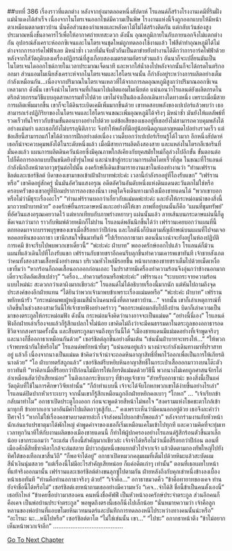 ##บทที่ 386 เรื่องราวที่แตกต่าง
หลังจากยุ่งมาตลอดหนึ่งสัปดาห์ โรแลนด์ก็สร้างโรงงานเคมีที่ริมฝั่งแม่น้ำแดงได้สำเร็จ เนื่องจากไนโตรเจนออกไซด์มีความเป็นพิษ โรงงานแห่งนี้จึงถูกออกแบบให้มีหน้าตาเหมือนตลาดชาวบ้าน นั่นคือส่วนของกำแพงและหลังคาไม้ไม่ได้สร้างติดกัน แต่กลับเว้นช่องสูงประมาณหนึ่งชั้นอาคารไว้เพื่อให้อากาศถ่ายเทสะดวก ดังนั้น อุณหภูมิภายในกับภายนอกจึงไม่แตกต่างกัน
อุปกรณ์สังเคราะห์ออกซิเจนและไนโตรเจนชุดใหม่ถูกทดลองใช้งานแล้ว ไฟสีดำทำอุณหภูมิได้ไม่ต่างจากการอาร์คไฟฟ้าเลย มิหนำซ้ำ เวลาที่มันจับตัวกันเป็นตาข่ายยังทำงานได้ดีกว่าการอาร์คไฟฟ้าด้วย หลังจากใส่วัตถุดิบลงเครื่องปฏิกรณ์ที่สูงเกือบสองเมตรตามอัตราส่วนแล้ว อันนาก็จะเปลี่ยนมันเป็นไนโตรเจนไดออกไซด์ภายในเวลาประมาณเจ็ดนาที และหากใส่น้ำลงไปหลังจากนั้นก็จะได้กรดไนตริกออกมา
ส่วนแอมโมเนียสังเคราะห์จากไนโตรเจนและไฮโดรเจนนั้น ก็กำลังอยู่ระหว่างการผลิตอย่างเต็มกำลังเหมือนกัน...เนื่องจากปริมาณไนโตรเจนเหลวที่ได้จากการลดอุณหภูมิสูงกว่าปริมาณออกซิเจนเหลวมาก ดังนั้น เขาจึงนำไนโตรเจนที่เกินมาไปผลิตแอมโมเนียต่อ แน่นอนว่าโรแลนด์ยังผลิตกรดไนตริกด้วยกรรมวิธีแบบอุตสาหกรรมทั่วไปด้วย เขาไม่จำเป็นต้องเลือกเดินทางใดทางหนึ่ง เพราะเมื่อมีสายการผลิตเพิ่มมากขึ้น เขาก็จะได้ดินระเบิดเคมีเพิ่มมากขึ้นด้วย
เขาทดสอบพลังของเปเปอร์แล้วพบว่า เธอสามารถเร่งปฏิกิริยาของไนโตรเจนและไฮโดรเจนขณะเพิ่มอุณหภูมิได้จริงๆ มิหนำซ้ำ มันยังให้ผลลัพธ์ที่รวดเร็วทันใจราวกับข้ามขั้นตอนบางอย่างไปด้วย แต่ข้อเสียของเธออยู่ที่เธอยังไม่สามารถควบคุมพลังได้อย่างแม่นยำ และเธอก็ยังไม่บรรลุนิติภาวะ จึงทำให้พลังที่มีอยู่น้อยนิดถูกผลาญหมดไปอย่างรวดเร็ว
แต่ข้อเสียนี้สามารถแก้ไขได้ด้วยการฝึกอย่างต่อเนื่อง เวนดี้บอกว่าเปเปอร์เรียนรู้ได้ไวมาก อีกหนึ่งสัปดาห์ เธอก็น่าจะควบคุมพลังได้ในระดับหนึ่งแล้ว
เมื่อมีสายการผลิตถึงสองสาย และแหล่งไนโตรกลีเซอรินที่มั่นคงแล้ว แผนการผลิตดินควันน้อยซึ่งมีคุณภาพใกล้เคียงกับยุคสมัยใหม่ก็ลุล่วงไปอีกขั้น ขั้นตอนต่อไปก็คือการออกแบบปืนชนิดยิงซ้ำรุ่นใหม่ และนำเข้าสู่กระบวนการผลิตโดยเร็วที่สุด
ในขณะที่โรแลนด์กำลังนึกถึงหน้าตาอาวุธรุ่นต่อไปนั้น องครักษ์ก็เดินเข้ามารายงานเขาในห้องทำงานว่า “ท่านเฟร์ราน ชิลต์และเซอร์ชิลต์ บิดาของเขามาขอเข้าเฝ้าฝ่าบาทพ่ะย่ะค่ะ เวลานี้กำลังรออยู่ที่โถงรับแขก”
“เฟร์รานหรือ” เขาคิดอยู่สักครู่ นั่นมันอัศวินแสงอรุณ อดีตอัศวินอันดับหนึ่งแห่งดินแดนตะวันตกไม่ใช่หรือ ครอบครัวของเขาอยู่ที่ป้อมปราการลองซองนี่นา เหตุใดจึงเดินทางมาถึงเมืองชายแดนได้ “พวกเขาบอกหรือไม่ว่ามีธุระเรื่องอะไร”
“ท่านเฟร์รานบอกว่าเกี่ยวกับแม่มดพ่ะย่ะค่ะ และยังให้กระหม่อมนำของสิ่งนี้มาถวายฝ่าบาทด้วย” องครักษ์ยื่นกระดาษหนังแกะอย่างดีให้เขา ภาพที่อยู่บนนั้นก็คือ ‘แผนที่ขุมทรัพย์’ ที่อัศวินแสงอรุณเคยวาดไว้ แต่หากเทียบกับภาพร่างหยาบๆ แผ่นนั้นแล้ว ลายเส้นบนกระดาษแผ่นนี้ก็ดูชัดเจนกว่ามาก ราวกับพิมพ์ด้วยหมึกก็ไม่ปาน
โรแลนด์พลันนึกขึ้นได้ว่า เฟร์รานเคยบอกว่าแผนที่นี้ตกทอดมาจากบรรพบุรุษของเขาเมื่อสี่ร้อยกว่าปีก่อน และไลต์นิ่งก็บินตามสัญลักษณ์บนแผนที่ไปจนเจอหอคอยหินของอกาธา
เขานึกสนใจขึ้นมาทันที “ไปเรียกอกาธามา ตอนนี้นางน่าจะยังอยู่ในห้องปฏิบัติการเคมี ข้าจะรีบไปพบพวกเขาเดี๋ยวนี้”
“พ่ะย่ะค่ะ ฝ่าบาท”
พอองครักษ์ออกไปแล้ว โรแลนด์ก็ม้วนแผนที่แล้วเดินไปที่โถงรับแขก
เฟร์รานกับชายชราอีกคนรีบลุกขึ้นทำความเคารพเขาทันที
เจ้าชายสังเกตว่าคนทั้งสองสวมเสื้อหนังอย่างหนา บริเวณหัวไหล่มีรอยชื้น หน้าผากของชายชราเต็มไปด้วยเม็ดเหงื่อ เขายิ้มว่า “หากร้อนก็ถอดเสื้อนอกออกก่อนเถอะ ในปราสาทมีเครื่องทำความร้อนจึงอุ่นกว่าข้างนอกมาก เดี๋ยวจะอึดอัดเสียเปล่าๆ”
“เครื่อง...ทำความร้อนหรือพ่ะย่ะค่ะ” เฟร์รานงง
“ระบบกระจายความร้อนแบบใหม่น่ะ สะดวกกว่าเตาผิงมากเชียวล่ะ” โรแลนด์ไม่ได้อธิบายเรื่องนี้มากนัก แต่หันไปถามถึงจุดประสงค์ของอีกฝ่ายแทน “ได้ยินว่าพวกเจ้ามาพบข้าเพราะเรื่องแม่มดหรือ”
“พ่ะย่ะค่ะ ฝ่าบาท” เฟร์รานพยักหน้ารัว “กระหม่อมพบผู้หญิงผมสีน้ำเงินคนหนึ่งที่ตลาดชาวบ้าน...” จากนั้น เขาก็เล่าเหตุการณ์ที่เกิดขึ้นในช่วงสองสามวันนี้ให้เจ้าชายฟังอย่างคร่าวๆ “พอกระหม่อมกลับไปถึงบ้าน บิดาก็เล่าความเป็นมาของตระกูลให้กระหม่อมฟัง ดังนั้น กระหม่อมจึงคิดว่านางอาจจะเป็นแม่มด”
“อย่างนี้นี่เอง” โรแลนด์ฟังอีกฝ่ายเล่าเรื่องจบแล้วก็รู้สึกแปลกใจไม่น้อย เขาคิดไม่ถึงว่าจะมีคนธรรมดาในตระกูลของอกาธารอดชีวิตจากสงครามครั้งนั้น และสืบตระกูลมาจนถึงทุกวันนี้ได้ “เมืองชายแดนมีแม่มดอย่างที่เจ้าพูดจริงๆ และนางก็ชื่ออกาธาเหมือนกันด้วย”
เซอร์ชิลต์ลุกขึ้นอย่างตื่นเต้น “เช่นนั้นฝ่าบาทจะทรงให้...”
“ให้พวกเจ้าพบหน้ากันใช่หรือไม่” โรแลนด์พยักหน้ายิ้มๆ “แน่นอนอยู่แล้ว นางน่าจะกำลังเดินทางมาที่ปราสาทอยู่ แล้วก็ เนื่องจากนางเป็นแม่มด ข้าคิดว่าเจ้าน่าจะถอดหินอาญาสิทธิ์ที่พกไว้ออกเพื่อเป็นการให้เกียรตินางด้วย”
“โอ ฝ่าบาทตรัสถูกแล้ว” เซอร์ชิลต์รีบหยิบหินอาญาสิทธิ์ในกระเป๋าเสื้อออกมาวางบนโต๊ะตัวยาวทันที
“ทาคิลาเมื่อสี่ร้อยกว่าปีก่อนไม่มีการให้เกียรติแม่มดด้วยวิธีนี้ พวกนางไม่เคยถูกศาสนจักรไล่ล่าเหมือนสัตว์ป่าเสียหน่อย” ไนติงเกลกระซิบเบาๆ ที่ข้างหูเจ้าชาย “สำหรับอกาธาน่ะ ของสิ่งนี้เป็นแค่วัตถุดิบที่ใช้ในการศึกษาวิจัยเท่านั้น”
“ก็ถ้าทำแบบนี้ เจ้าจะได้จับโกหกพวกเขาได้ง่ายขึ้นอย่างไรเล่า” โรแลนด์ปิดปากหัวเราะเบาๆ
จากนั้นเขาก็รู้สึกเหมือนถูกอีกฝ่ายหยิกคอเบาๆ
“โกหก”
…
“เจ้าเรียกข้ากลับมาทำไม” อกาธาเปิดประตูโถงออก ก่อนจะพูดด้วยสีหน้าไม่พอใจ “สงครามแห่งโชคชะตาใกล้เข้ามาทุกที ข้าอยากเอาเวลาอันมีค่าไปผลิตอาวุธสู้กับ...” คงเพราะเห็นว่ามีคนนอกอยู่ด้วย เธอจึงละคำว่าปีศาจไว้ “หากไม่ใช่เรื่องคอขาดบาดตายล่ะก็ เจ้าส่งคนไปบอกข้าก็พอแล้ว”
หลังจากร่วมงานกับหัวหน้านักเล่นแร่แปรธาตุมาได้พักใหญ่ คำพูดคำจาของเธอก็เริ่มเหมือนเคโมเข้าไปทุกที และความคิดที่จะทุ่มเทเวลาทุกวินาทีให้กับงานผลิตของเมืองชายแดนนี้ ก็ทำให้ผู้ปกครองอย่างโรแลนด์รู้สึกร้อนตัวขึ้นมาเล็กน้อย เขากระแอมว่า “อะแฮ่ม เรื่องนี้สำคัญมากเชียวล่ะ เจ้าจำได้หรือไม่ว่าเมื่อสี่ร้อยกว่าปีก่อน ตอนที่เมืองศักดิ์สิทธิ์ทาคิลาใกล้จะล่มสลาย มีบ่าวกลุ่มหนึ่งขอแยกตัวไปจากเจ้า แล้วติดตามกองทัพใหญ่ไปยังทิศใต้ของเทือกเขาสิ้นวิถี”
“ก็พอจำได้อยู่” อกาธาเปิดหมวกคลุมผมที่เต็มไปด้วยหิมะแล้วสะบัดผมสีน้ำเงินนุ่มสลวย “แต่เรื่องนี้ไม่มีอะไรสำคัญเสียหน่อย ก็แค่อดีตเก่าๆ เท่านั้น”
ตอนที่เธอเผยใบหน้าที่แท้จริงออกมานั้น เฟร์รานและเซอร์ชิลต์ต่างขนลุกซู่ไปตามกัน ฝ่ายหลังถึงกับคุกเข่าหนึ่งข้างลงเบื้องหน้าเธอทันที “ท่านคือท่านอกาธาจริงๆ ด้วย!”
“เจ้าคือ...” อกาธาขมวดคิ้ว
“ข้าคือทายาทของเคจ ท่านยังจำชื่อนี้ได้หรือไม่” เซอร์ชิลต์เงยหน้าถามเธออย่างมีความหวัง
“เคจ...จำได้สิ ชื่อนี้ข้าเป็นคนตั้งเองนี่” เธอยักไหล่ “ข้าเคยซื้อบ่าวมาสองคน คนหนึ่งชื่อคัฟฟี เป็นหัวหน้าองครักษ์ประจำตระกูล ส่วนอีกคนก็คือเคจ เป็นพ่อบ้านประจำตระกูล” พอพูดถึงตรงนี้เธอก็นิ่งไปเล็กน้อย “นั่นหมายความว่า เจ้าคือลูกหลานของพ่อบ้านที่แอบขโมยหินเวทมนตร์และบันทึกการทดลองหนีไประหว่างทางคนนั้นน่ะหรือ”
“อะไรนะ นะ...หนีไปหรือ” เซอร์ชิลต์ตาโต “ไม่ใช่เช่นนั้น เขา...”
“ไปซะ” อกากธาหน้าตึง “ข้าไม่อยากเห็นหน้าพวกเจ้าอีก”
………………………………….




[Go To Next Chapter]( ./299.md)